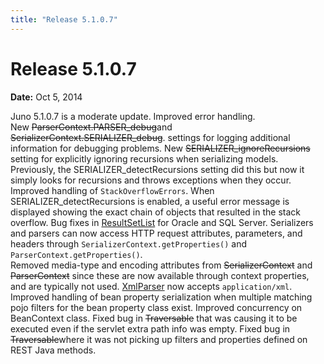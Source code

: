 ```yaml
---
title: "Release 5.1.0.7"
---
```


# Release 5.1.0.7

**Date:** Oct 5, 2014

Juno 5.1.0.7 is a moderate update.
Improved error handling.  
New ~~ParserContext.PARSER_debug~~and ~~SerializerContext.SERIALIZER_debug~~.
settings for logging additional information for debugging problems.
New ~~SERIALIZER_ignoreRecursions~~ setting for explicitly ignoring recursions when 
serializing models.  Previously, the SERIALIZER_detectRecursions setting did this but now it simply looks for recursions 
and throws exceptions when they occur.
Improved handling of `StackOverflowErrors`.  When SERIALIZER_detectRecursions is enabled, a useful error message
is displayed showing the exact chain of objects that resulted in the stack overflow.
Bug fixes in [ResultSetList]({{API_DOCS}}/org/apache/juneau/dto/ResultSetList.html) for Oracle and SQL Server.
Serializers and parsers can now access HTTP request attributes, parameters, and headers through `SerializerContext.getProperties()` and
`ParserContext.getProperties()`.		
Removed media-type and encoding attributes from ~~SerializerContext~~ and ~~ParserContext~~	
since these are now available through context properties, and are typically not used.
[XmlParser]({{API_DOCS}}/org/apache/juneau/xml/XmlParser.html) now accepts `application/xml`.		
Improved handling of bean property serialization when multiple matching pojo filters for the bean property class exist.
Improved concurrency on BeanContext class.
Fixed bug in ~~Traversable~~ that was causing it to be executed even if the servlet extra path info was empty.
Fixed bug in ~~Traversable~~where it was not picking up filters and properties defined on REST Java methods.
